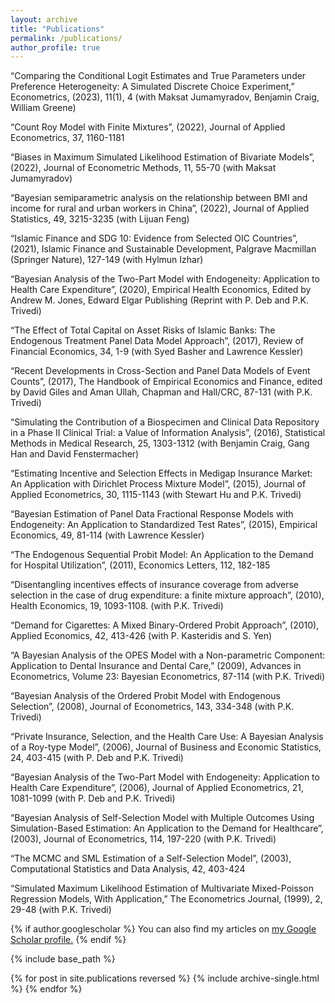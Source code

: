 ```yaml
---
layout: archive
title: "Publications"
permalink: /publications/
author_profile: true
---
```


“Comparing the Conditional Logit Estimates and True Parameters under Preference Heterogeneity: A Simulated Discrete Choice Experiment,” Econometrics, (2023), 11(1), 4 (with Maksat Jumamyradov, Benjamin Craig, William Greene)

“Count Roy Model with Finite Mixtures”, (2022), Journal of Applied Econometrics, 37, 1160-1181

“Biases in Maximum Simulated Likelihood Estimation of Bivariate Models”, (2022), Journal of Econometric Methods, 11, 55-70 (with Maksat Jumamyradov)

“Bayesian semiparametric analysis on the relationship between BMI and income for rural and urban workers in China”, (2022), Journal of Applied Statistics, 49, 3215-3235 (with Lijuan Feng)

“Islamic Finance and SDG 10: Evidence from Selected OIC Countries”, (2021), Islamic Finance and Sustainable Development, Palgrave Macmillan (Springer Nature), 127-149 (with Hylmun Izhar)

“Bayesian Analysis of the Two-Part Model with Endogeneity: Application to Health Care Expenditure”, (2020), Empirical Health Economics, Edited by Andrew M. Jones, Edward Elgar Publishing (Reprint with P. Deb and P.K. Trivedi)

“The Effect of Total Capital on Asset Risks of Islamic Banks: The Endogenous Treatment Panel Data Model Approach”, (2017), Review of Financial Economics, 34, 1-9 (with Syed Basher and Lawrence Kessler)

“Recent Developments in Cross-Section and Panel Data Models of Event Counts”, (2017), The Handbook of Empirical Economics and Finance, edited by David Giles and Aman Ullah, Chapman and Hall/CRC, 87-131 (with P.K. Trivedi)

“Simulating the Contribution of a Biospecimen and Clinical Data Repository in a Phase II Clinical Trial: a Value of Information Analysis”, (2016), Statistical Methods in Medical Research, 25, 1303-1312 (with Benjamin Craig, Gang Han and David Fenstermacher)

“Estimating Incentive and Selection Effects in Medigap Insurance Market: An Application with Dirichlet Process Mixture Model”, (2015), Journal of Applied Econometrics, 30, 1115-1143 (with Stewart Hu and P.K. Trivedi)

“Bayesian Estimation of Panel Data Fractional Response Models with Endogeneity: An Application to Standardized Test Rates”, (2015), Empirical Economics, 49, 81-114 (with Lawrence Kessler)

“The Endogenous Sequential Probit Model: An Application to the Demand for Hospital Utilization”, (2011), Economics Letters, 112, 182-185 

“Disentangling incentives effects of insurance coverage from adverse selection in the case of drug expenditure: a finite mixture approach”, (2010), Health Economics, 19, 1093-1108. (with P.K. Trivedi)

“Demand for Cigarettes: A Mixed Binary-Ordered Probit Approach”, (2010), Applied Economics, 42, 413-426 (with P. Kasteridis and S. Yen)

“A Bayesian Analysis of the OPES Model with a Non-parametric Component: Application to Dental Insurance and Dental Care,” (2009), Advances in Econometrics, Volume 23: Bayesian Econometrics, 87-114 (with P.K. Trivedi)

“Bayesian Analysis of the Ordered Probit Model with Endogenous Selection”, (2008), Journal of Econometrics, 143, 334-348 (with P.K. Trivedi)

“Private Insurance, Selection, and the Health Care Use: A Bayesian Analysis of a Roy-type Model”, (2006), Journal of Business and Economic Statistics, 24, 403-415 (with P. Deb and P.K. Trivedi)

“Bayesian Analysis of the Two-Part Model with Endogeneity: Application to Health Care Expenditure”, (2006), Journal of Applied Econometrics, 21, 1081-1099 (with P. Deb and P.K. Trivedi) 

“Bayesian Analysis of Self-Selection Model with Multiple Outcomes Using Simulation-Based Estimation: An Application to the Demand for Healthcare”, (2003), Journal of Econometrics, 114, 197-220 (with P.K. Trivedi)

“The MCMC and SML Estimation of a Self-Selection Model”, (2003), Computational Statistics and Data Analysis, 42, 403-424

 “Simulated Maximum Likelihood Estimation of Multivariate Mixed-Poisson Regression Models, With Application,” The Econometrics Journal, (1999), 2, 29-48 (with P.K. Trivedi)


{% if author.googlescholar %}
  You can also find my articles on <u><a href="{{author.googlescholar}}">my Google Scholar profile</a>.</u>
{% endif %}

{% include base_path %}

{% for post in site.publications reversed %}
  {% include archive-single.html %}
{% endfor %}
